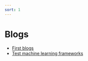 ```yaml
---
sort: 1
---
```


# Blogs

<!-- {% include list.liquid %} -->

- [First blogs](./1.introduction.md)
- [Test machine learning frameworks](./2.Test_ML_frameworks.md)
